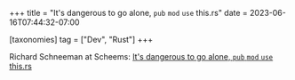 +++
title = "It's dangerous to go alone, `pub` `mod` `use` this.rs"
date = 2023-06-16T07:44:32-07:00

[taxonomies]
tag = ["Dev", "Rust"]
+++

Richard Schneeman at Scheems: [It's dangerous to go alone, `pub` `mod` `use` this.rs](https://www.schneems.com/2023/06/14/its-dangerous-to-go-alone-pub-mod-use-thisrs/)

<!-- more -->
